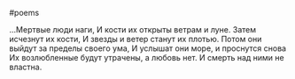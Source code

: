 
#poems

...Мертвые люди наги, 
И кости их открыты ветрам и луне. 
Затем исчезнут их кости, 
И звезды и ветер станут их плотью. 
Потом они выйдут за пределы своего ума,
И услышат они море, и проснутся снова 
Их возлюбленные будут утрачены, а любовь нет. 
И смерть над ними не властна.


